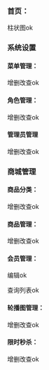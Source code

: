 ### 首页：

柱状图ok

### 系统设置

#### 菜单管理：

增删改查ok

#### 角色管理：

增删改查ok

#### 管理员管理

增删改查ok

### 商城管理

#### 商品分类：

增删改查ok

#### 商品管理：

增删改查ok

#### 会员管理：

编辑ok

查询列表ok

#### 轮播图管理：

增删改查ok

#### 限时秒杀：

增删改查ok

